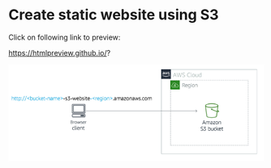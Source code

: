 # Create static website using S3

Click on following link to preview:

https://htmlpreview.github.io/?

![Screenshot](image.png)